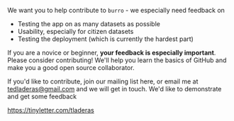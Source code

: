 We want you to help contribute to `burro` - we especially need feedback on 

- Testing the app on as many datasets as possible
- Usability, especially for citizen datasets
- Testing the deployment (which is currently the hardest part)

If you are a novice or beginner, **your feedback is especially important**. Please consider contributing! We'll help you learn the basics of GitHub and make you a good open source collaborator.

If you'd like to contribute, join our mailing list here, or email me at tedladeras@gmail.com and we will get in touch. We'd like to demonstrate and get some feedback 

https://tinyletter.com/tladeras
